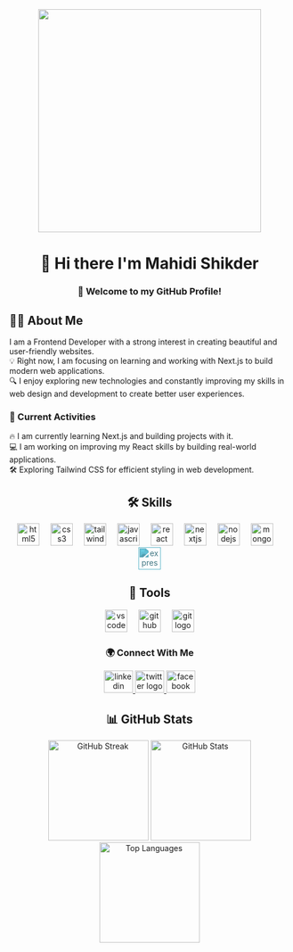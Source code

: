 <div align="center">
  <img height="400" src="https://i.ibb.co/Y4Lnyh8V/Untitled-design-5.png" />
</div>

<h1 align="center">👋 Hi there I'm Mahidi Shikder</h1>

<h3 align="center">🚀 Welcome to my GitHub Profile!</h3>

<h2 align="left">👨‍💻 About Me</h2>

<p align="left">I am a Frontend Developer with a strong interest in creating beautiful and user-friendly websites.<br>💡 Right now, I am focusing on learning and working with Next.js to build modern web applications.<br>🔍 I enjoy exploring new technologies and constantly improving my skills in web design and development to create better user experiences.</p>

<h3 align="left">🚀 Current Activities</h3>

<p align="left">🔥 I am currently learning Next.js and building projects with it.<br>💻 I am working on improving my React skills by building real-world applications.<br>🛠️ Exploring Tailwind CSS for efficient styling in web development.</p>

<h2 align="center">🛠️ Skills</h2>

<div align="center">
  <img src="https://cdn.jsdelivr.net/gh/devicons/devicon/icons/html5/html5-original.svg" height="40" alt="html5 logo" />
  <img width="12" />
  <img src="https://cdn.jsdelivr.net/gh/devicons/devicon/icons/css3/css3-original.svg" height="40" alt="css3 logo" />
  <img width="12" />
  <img src="https://cdn.jsdelivr.net/gh/devicons/devicon/icons/tailwindcss/tailwindcss-original-wordmark.svg" height="40" alt="tailwindcss logo" />
  <img width="12" />
  <img src="https://cdn.jsdelivr.net/gh/devicons/devicon/icons/javascript/javascript-original.svg" height="40" alt="javascript logo" />
  <img width="12" />
  <img src="https://cdn.jsdelivr.net/gh/devicons/devicon/icons/react/react-original.svg" height="40" alt="react logo" />
  <img width="12" />
  <img src="https://cdn.jsdelivr.net/gh/devicons/devicon/icons/nextjs/nextjs-original.svg" height="40" alt="nextjs logo" />
  <img width="12" />
  <img src="https://cdn.jsdelivr.net/gh/devicons/devicon/icons/nodejs/nodejs-original.svg" height="40" alt="nodejs logo" />
  <img width="12" />
  <img src="https://cdn.jsdelivr.net/gh/devicons/devicon/icons/mongodb/mongodb-original.svg" height="40" alt="mongodb logo" />
  <img width="12" />
  <img src="https://cdn.jsdelivr.net/gh/devicons/devicon/icons/express/express-original-wordmark.svg" height="40" alt="expressjs logo" style="filter: invert(33%) sepia(97%) saturate(216%) hue-rotate(144deg) brightness(94%) contrast(88%);" />
</div>




<h2 align="center">🔧 Tools</h2>

<div align="center">
  <img src="https://cdn.jsdelivr.net/gh/devicons/devicon/icons/vscode/vscode-original.svg" height="40" alt="vscode logo"  />
  <img width="12" />
  <img src="https://cdn.jsdelivr.net/gh/devicons/devicon/icons/github/github-original.svg" height="40" alt="github logo"  />
  <img width="12" />
  <img src="https://cdn.jsdelivr.net/gh/devicons/devicon/icons/git/git-original.svg" height="40" alt="git logo"  />
</div>

<h3 align="center">🌍 Connect With Me</h3>

<div align="center">
  <a href="https://www.linkedin.com/in/mahidishikder/" target="_blank">
    <img src="https://raw.githubusercontent.com/maurodesouza/profile-readme-generator/master/src/assets/icons/social/linkedin/default.svg" width="52" height="40" alt="linkedin logo"  />
  </a>
  <a href="https://x.com/ShikderMah79602" target="_blank">
    <img src="https://raw.githubusercontent.com/maurodesouza/profile-readme-generator/master/src/assets/icons/social/twitter/default.svg" width="52" height="40" alt="twitter logo"  />
  </a>
  <a href="https://www.facebook.com/profile.php?id=61554271980243" target="_blank">
    <img src="https://raw.githubusercontent.com/maurodesouza/profile-readme-generator/master/src/assets/icons/social/facebook/default.svg" width="52" height="40" alt="facebook logo"  />
  </a>
</div>

<h2 align="center">📊 GitHub Stats</h2>

<div align="center">
  <img height="180em" src="https://github-readme-streak-stats.herokuapp.com/?user=MahidiShikder&theme=dark" alt="GitHub Streak"/>
  <img height="180em" src="https://github-readme-stats.vercel.app/api?username=MahidiShikder&show_icons=true&theme=dark" alt="GitHub Stats"/>
  <img height="180em" src="https://github-readme-stats.vercel.app/api/top-langs/?username=MahidiShikder&layout=compact&theme=dark" alt="Top Languages"/>
</div>






